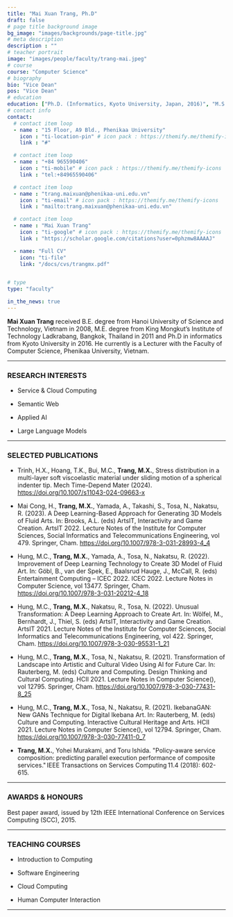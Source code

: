 ```yaml
---
title: "Mai Xuan Trang, Ph.D"
draft: false
# page title background image
bg_image: "images/backgrounds/page-title.jpg"
# meta description
description : ""
# teacher portrait
image: "images/people/faculty/trang-mai.jpeg"
# course
course: "Computer Science"
# biography
bio: "Vice Dean"
pos: "Vice Dean"
# education
education: ["Ph.D. (Informatics, Kyoto University, Japan, 2016)", "M.S. (Information & Communication Technology, King Mongkut's Institute of Technology Latkrabang, Thailand, 2011)", "B.E. (Information Technology, Hanoi University of Science and Technology, Vietnam, 2008)"]
# contact info
contact:
  # contact item loop
  - name : "15 Floor, A9 Bld., Phenikaa University"
    icon : "ti-location-pin" # icon pack : https://themify.me/themify-icons
    link : "#"

  # contact item loop
  - name : "+84 965590406"
    icon : "ti-mobile" # icon pack : https://themify.me/themify-icons
    link : "tel:+84965590406"

  # contact item loop
  - name : "trang.maixuan@phenikaa-uni.edu.vn"
    icon : "ti-email" # icon pack : https://themify.me/themify-icons
    link : "mailto:trang.maixuan@phenikaa-uni.edu.vn"

  # contact item loop
  - name : "Mai Xuan Trang"
    icon : "ti-google" # icon pack : https://themify.me/themify-icons
    link : "https://scholar.google.com/citations?user=0phzmw8AAAAJ"

  - name: "Full CV"
    icon: "ti-file"
    link: "/docs/cvs/trangmx.pdf"


# type
type: "faculty"

in_the_news: true
---
```


**Mai Xuan Trang** received B.E. degree from Hanoi University of Science and Technology, Vietnam in 2008, M.E. degree from King Mongkut’s Institute of Technology Ladkrabang, Bangkok, Thailand in 2011 and Ph.D in informatics from Kyoto University in 2016. He currently is  a Lecturer with the Faculty of Computer Science, Phenikaa University, Vietnam.

---
### RESEARCH INTERESTS
- Service & Cloud Computing

- Semantic Web

- Applied AI

- Large Language Models

---
### SELECTED PUBLICATIONS
- Trinh, H.X., Hoang, T.K., Bui, M.C., **Trang, M.X.**, Stress distribution in a multi-layer soft viscoelastic material under sliding motion of a spherical indenter tip. Mech Time-Depend Mater (2024). https://doi.org/10.1007/s11043-024-09663-x 

- Mai Cong, H., **Trang, M.X.**, Yamada, A., Takashi, S., Tosa, N., Nakatsu, R. (2023). A Deep Learning-Based Approach for Generating 3D Models of Fluid Arts. In: Brooks, A.L. (eds) ArtsIT, Interactivity and Game Creation. ArtsIT 2022. Lecture Notes of the Institute for Computer Sciences, Social Informatics and Telecommunications Engineering, vol 479. Springer, Cham. https://doi.org/10.1007/978-3-031-28993-4_4 

- Hung, M.C., **Trang, M.X.**, Yamada, A., Tosa, N., Nakatsu, R. (2022). Improvement of Deep Learning Technology to Create 3D Model of Fluid Art. In: Göbl, B., van der Spek, E., Baalsrud Hauge, J., McCall, R. (eds) Entertainment Computing – ICEC 2022. ICEC 2022. Lecture Notes in Computer Science, vol 13477. Springer, Cham. https://doi.org/10.1007/978-3-031-20212-4_18 

- Hung, M.C., **Trang, M.X.**, Nakatsu, R., Tosa, N. (2022). Unusual Transformation: A Deep Learning Approach to Create Art. In: Wölfel, M., Bernhardt, J., Thiel, S. (eds) ArtsIT, Interactivity and Game Creation. ArtsIT 2021. Lecture Notes of the Institute for Computer Sciences, Social Informatics and Telecommunications Engineering, vol 422. Springer, Cham. https://doi.org/10.1007/978-3-030-95531-1_21 

- Hung, M.C., **Trang, M.X.**, Tosa, N., Nakatsu, R. (2021). Transformation of Landscape into Artistic and Cultural Video Using AI for Future Car. In: Rauterberg, M. (eds) Culture and Computing. Design Thinking and Cultural Computing. HCII 2021. Lecture Notes in Computer Science(), vol 12795. Springer, Cham. https://doi.org/10.1007/978-3-030-77431-8_25 

- Hung, M.C., **Trang, M.X.**, Tosa, N., Nakatsu, R. (2021). IkebanaGAN: New GANs Technique for Digital Ikebana Art. In: Rauterberg, M. (eds) Culture and Computing. Interactive Cultural Heritage and Arts. HCII 2021. Lecture Notes in Computer Science(), vol 12794. Springer, Cham. https://doi.org/10.1007/978-3-030-77411-0_7 

- **Trang, M.X.**, Yohei Murakami, and Toru Ishida. "Policy-aware service composition: predicting parallel execution performance of composite services." IEEE Transactions on Services Computing 11.4 (2018): 602-615. 

---
### AWARDS & HONOURS
Best paper award, issued by 12th IEEE International Conference on Services Computing (SCC), 2015.

---
### TEACHING COURSES
- Introduction to Computing

- Software Engineering

- Cloud Computing

- Human Computer Interaction

---